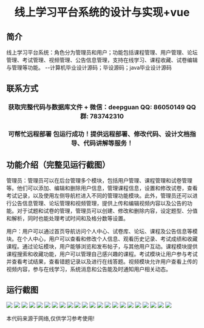 <p><h1 align="center">线上学习平台系统的设计与实现+vue</h1></p>

## 简介
线上学习平台系统：角色分为管理员和用户；功能包括课程管理、用户管理、论坛管理、考试管理、视频管理、公告信息管理，支持在线学习、课程收藏、试卷编辑与管理等功能。    --计算机毕业设计源码；毕设源码；java毕业设计源码


## 联系方式
<p><h3 align="center">获取完整代码与数据库文件 + 微信：deepguan QQ: 86050149 QQ群: 783742310</h3></p>
<p><h3 align="center">可帮忙远程部署 包运行成功！提供远程部署、修改代码、设计文档指导、代码讲解等服务！</h3></p>

## 功能介绍（完整见运行截图）
管理员：管理员可以在后台管理多个模块，包括用户管理、课程管理和试卷管理等。他们可以添加、编辑和删除用户信息，管理课程信息，设置和修改试卷，查看考试记录，以及使用左侧导航栏进入不同的管理功能模块。此外，管理员还可以进行公告信息管理、论坛管理和视频管理，提供上传和编辑视频内容以及公告的功能。对于试题和试卷的管理，管理员可以创建、修改和删除内容，设定题型、分值和解析，同时也能处理考试时间和及格分数等设置。

用户：用户可以通过首页导航访问个人中心、试卷库、论坛、课程及公告信息等模块。在个人中心，用户可以查看和修改个人信息、观看历史记录、考试成绩和收藏课程。通过论坛模块，用户能够浏览和发布帖子，与其他用户互动。课程模块提供课程搜索和收藏功能，用户可以管理自己感兴趣的课程。考试模块让用户参与考试并查看考试结果，查看错题记录以及进行在线答题。视频模块允许用户查看上传的视频内容，参与在线学习，系统消息和公告能及时通知用户相关动态。


## 运行截图
![](https://bs-1329754181.cos.ap-shanghai.myqcloud.com/ssm/OnlineLearningPlatform1/img/001.jpg)
![](https://bs-1329754181.cos.ap-shanghai.myqcloud.com/ssm/OnlineLearningPlatform1/img/002.jpg)
![](https://bs-1329754181.cos.ap-shanghai.myqcloud.com/ssm/OnlineLearningPlatform1/img/003.jpg)
![](https://bs-1329754181.cos.ap-shanghai.myqcloud.com/ssm/OnlineLearningPlatform1/img/004.jpg)
![](https://bs-1329754181.cos.ap-shanghai.myqcloud.com/ssm/OnlineLearningPlatform1/img/005.jpg)
![](https://bs-1329754181.cos.ap-shanghai.myqcloud.com/ssm/OnlineLearningPlatform1/img/006.jpg)
![](https://bs-1329754181.cos.ap-shanghai.myqcloud.com/ssm/OnlineLearningPlatform1/img/007.jpg)
![](https://bs-1329754181.cos.ap-shanghai.myqcloud.com/ssm/OnlineLearningPlatform1/img/008.jpg)
![](https://bs-1329754181.cos.ap-shanghai.myqcloud.com/ssm/OnlineLearningPlatform1/img/009.jpg)
![](https://bs-1329754181.cos.ap-shanghai.myqcloud.com/ssm/OnlineLearningPlatform1/img/010.jpg)
![](https://bs-1329754181.cos.ap-shanghai.myqcloud.com/ssm/OnlineLearningPlatform1/img/011.jpg)
![](https://bs-1329754181.cos.ap-shanghai.myqcloud.com/ssm/OnlineLearningPlatform1/img/012.jpg)
![](https://bs-1329754181.cos.ap-shanghai.myqcloud.com/ssm/OnlineLearningPlatform1/img/013.jpg)
![](https://bs-1329754181.cos.ap-shanghai.myqcloud.com/ssm/OnlineLearningPlatform1/img/014.jpg)
![](https://bs-1329754181.cos.ap-shanghai.myqcloud.com/ssm/OnlineLearningPlatform1/img/015.jpg)
![](https://bs-1329754181.cos.ap-shanghai.myqcloud.com/ssm/OnlineLearningPlatform1/img/016.jpg)
![](https://bs-1329754181.cos.ap-shanghai.myqcloud.com/ssm/OnlineLearningPlatform1/img/017.jpg)
![](https://bs-1329754181.cos.ap-shanghai.myqcloud.com/ssm/OnlineLearningPlatform1/img/018.jpg)
![](https://bs-1329754181.cos.ap-shanghai.myqcloud.com/ssm/OnlineLearningPlatform1/img/019.jpg)
![](https://bs-1329754181.cos.ap-shanghai.myqcloud.com/ssm/OnlineLearningPlatform1/img/020.jpg)
![](https://bs-1329754181.cos.ap-shanghai.myqcloud.com/ssm/OnlineLearningPlatform1/img/021.jpg)
![](https://bs-1329754181.cos.ap-shanghai.myqcloud.com/ssm/OnlineLearningPlatform1/img/022.jpg)

<p>本代码来源于网络,仅供学习参考使用!</p>
